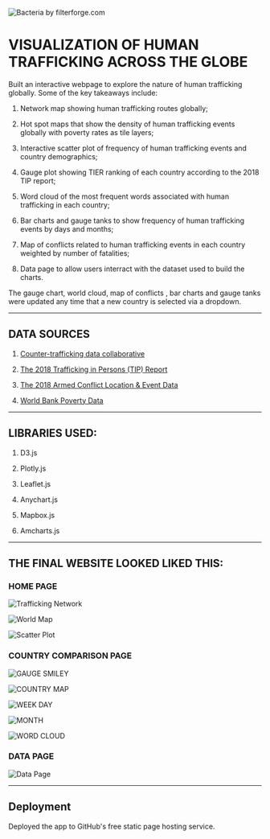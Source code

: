 ![Bacteria by filterforge.com](Images/human-trafficking.jpg)

# VISUALIZATION OF HUMAN TRAFFICKING ACROSS THE GLOBE

Built an interactive webpage to explore the nature of human trafficking globally. Some of the key takeaways include:

1. Network map showing human trafficking routes globally;

2. Hot spot maps that show the density of human trafficking events globally with poverty rates as tile layers;

3. Interactive scatter plot of frequency of human trafficking events and country demographics; 

4. Gauge plot showing TIER ranking of each country according to the 2018 TIP report;

5. Word cloud of the most frequent words associated with human trafficking in each country;

6. Bar charts and gauge tanks to show frequency of human trafficking events by days and months;

7. Map of conflicts related to human trafficking events in each country weighted by number of fatalities;

8. Data page to allow users interract with the dataset used to build the charts.

The gauge chart, world cloud, map of conflicts , bar charts and gauge tanks were updated any time that a new country is selected via a dropdown.

- - -

## DATA SOURCES

1. [Counter-trafficking data collaborative](https://www.ctdatacollaborative.org/)

2. [The 2018 Trafficking in Persons (TIP) Report](https://www.state.gov/trafficking-in-persons-report/)

3. [The 2018 Armed Conflict Location & Event Data](www.acleddata.com)

4. [World Bank Poverty Data](http://datatopics.worldbank.org/world-development-indicators/)

- - -

## LIBRARIES USED:

1. D3.js

2. Plotly.js

3. Leaflet.js

4. Anychart.js

5. Mapbox.js

6. Amcharts.js

- - -

##  THE FINAL WEBSITE LOOKED LIKED THIS:

### HOME PAGE

![Trafficking Network](Images/traf_network.png)

![World Map](Images/world_map.png)

![Scatter Plot](Images/scatter_plot.png)

### COUNTRY COMPARISON PAGE

![GAUGE SMILEY](Images/gauge_smiley.png)

![COUNTRY MAP](Images/country_map.png)

![WEEK DAY](Images/week_day.png)

![MONTH](Images/month.png)

![WORD CLOUD](Images/word_cloud.png)

### DATA PAGE

![Data Page](Images/datapage.png)

- - -

## Deployment

Deployed the app to GitHub's free static page hosting service.



